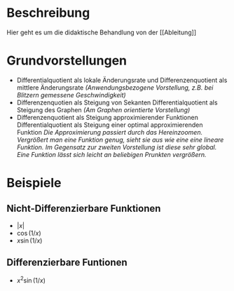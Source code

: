 # Beschreibung
Hier geht es um die didaktische Behandlung von der [[Ableitung]]

# Grundvorstellungen
- Differentialquotient als lokale Änderungsrate
und Differenzenquotient als mittlere Änderungsrate 
*(Anwendungsbezogene Vorstellung, z.B. bei Blitzern gemessene Geschwindigkeit)*
- Differenzenquotien als Steigung von Sekanten
Differentialquotient als Steigung des Graphen 
*(Am Graphen orientierte Vorstellung)*
- Differenzenquotient als Steigung approximierender Funktionen
Differentialquotient als Steigung einer optimal approximierenden Funktion
*Die Approximierung passiert durch das Hereinzoomen. Vergrößert man eine Funktion genug, sieht sie aus wie eine eine lineare Funktion. Im Gegensatz zur zweiten Vorstellung ist diese sehr global. Eine Funktion lässt sich leicht an beliebigen Prunkten vergrößern.*




# Beispiele
## Nicht-Differenzierbare Funktionen
- $|x|$
- $\cos(1/x)$
- $x\sin(1/x)$

## Differenzierbare Funtionen
- $x^2\sin(1/x)$